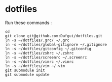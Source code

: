 dotfiles
========

Run these commands :

    cd
    git clone git@github.com:Dufgui/dotfiles.git
    ln -s ~/dotfiles/.grc/ ~/.grc
    ln -s ~/dotfiles/global-gitignore ~/.gitignore
    ln -s ~/dotfiles/gitconfig ~/.gitconfig
    ln -s ~/dotfiles/zshrc ~/.zshrc
    ln -s ~/dotfiles/screenrc ~/.screenrc
    ln -s ~/dotfiles/vimrc ~/.vimrc
    ln -s ~/dotfiles/vim ~/.vim
    git submodule init
    git submodule update


